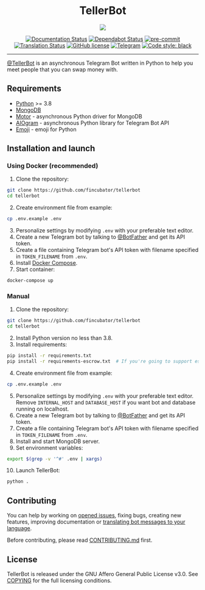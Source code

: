 <div align="center">
<h1>TellerBot</h1>
<img src="https://i.imgur.com/cPUUcTw.jpg">

[![Documentation Status](https://readthedocs.org/projects/tellerbot/badge/?version=latest)](https://tellerbot.readthedocs.io/en/latest/?badge=latest)
[![Dependabot Status](https://api.dependabot.com/badges/status?host=github&repo=fincubator/tellerbot)](https://dependabot.com)
[![pre-commit](https://github.com/fincubator/tellerbot/workflows/pre-commit/badge.svg)](https://github.com/fincubator/tellerbot/actions?query=workflow%3Apre-commit)
[![Translation Status](https://hosted.weblate.org/widgets/tellerbot/-/tellerbot/svg-badge.svg)](https://hosted.weblate.org/engage/tellerbot/?utm_source=widget)
[![GitHub license](https://img.shields.io/github/license/fincubator/tellerbot)](https://github.com/PreICO/tellerbot/blob/escrow/COPYING)
[![Telegram](https://img.shields.io/badge/Telegram-tellerchat-blue?logo=telegram)](https://t.me/tellerchat)
[![Code style: black](https://img.shields.io/badge/code%20style-black-000000.svg)](https://github.com/psf/black)
</div>

---


[@TellerBot](https://t.me/TellerBot) is an asynchronous Telegram Bot written in Python to help you meet people that you can swap money with.


## Requirements
* [Python](https://www.python.org/downloads) >= 3.8
* [MongoDB](https://docs.mongodb.com/manual/installation/)
* [Motor](https://github.com/mongodb/motor) - asynchronous Python driver for MongoDB
* [AIOgram](https://github.com/aiogram/aiogram) - asynchronous Python library for Telegram Bot API
* [Emoji](https://github.com/carpedm20/emoji) - emoji for Python


## Installation and launch
### Using Docker (recommended)
1. Clone the repository:
```bash
git clone https://github.com/fincubator/tellerbot
cd tellerbot
```
2. Create environment file from example:
```bash
cp .env.example .env
```
3. Personalize settings by modifying ```.env``` with your preferable text editor.
4. Create a new Telegram bot by talking to [@BotFather](https://t.me/BotFather) and get its API token.
5. Create a file containing Telegram bot's API token with filename specified in ```TOKEN_FILENAME``` from ```.env```.
6. Install [Docker Compose](https://docs.docker.com/compose/install/).
7. Start container:
```bash
docker-compose up
```

### Manual
1. Clone the repository:
```bash
git clone https://github.com/fincubator/tellerbot
cd tellerbot
```
2. Install Python version no less than 3.8.
3. Install requirements:
```bash
pip install -r requirements.txt
pip install -r requirements-escrow.txt  # If you're going to support escrow
```
4. Create environment file from example:
```bash
cp .env.example .env
```
5. Personalize settings by modifying ```.env``` with your preferable text editor. Remove ```INTERNAL_HOST``` and ```DATABASE_HOST``` if you want bot and database running on localhost.
6. Create a new Telegram bot by talking to [@BotFather](https://t.me/BotFather) and get its API token.
7. Create a file containing Telegram bot's API token with filename specified in ```TOKEN_FILENAME``` from ```.env```.
8. Install and start MongoDB server.
9. Set environment variables:
```bash
export $(grep -v '^#' .env | xargs)
```
10. Launch TellerBot:
```bash
python .
```

## Contributing
You can help by working on [opened issues](https://github.com/fincubator/tellerbot/issues), fixing bugs, creating new features, improving documentation or [translating bot messages to your language](https://hosted.weblate.org/engage/tellerbot/).

Before contributing, please read [CONTRIBUTING.md](CONTRIBUTING.md) first.


## License
TellerBot is released under the GNU Affero General Public License v3.0. See [COPYING](COPYING) for the full licensing conditions.
